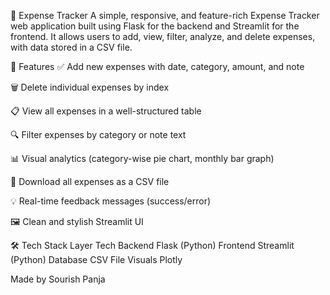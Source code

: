💸 Expense Tracker
A simple, responsive, and feature-rich Expense Tracker web application built using Flask for the backend and Streamlit for the frontend. It allows users to add, view, filter, analyze, and delete expenses, with data stored in a CSV file.

🚀 Features
✅ Add new expenses with date, category, amount, and note

🗑️ Delete individual expenses by index

📋 View all expenses in a well-structured table

🔍 Filter expenses by category or note text

📊 Visual analytics (category-wise pie chart, monthly bar graph)

💾 Download all expenses as a CSV file

💡 Real-time feedback messages (success/error)

🖼️ Clean and stylish Streamlit UI

🛠 Tech Stack
Layer	Tech
Backend	Flask (Python)
Frontend	Streamlit (Python)
Database	CSV File
Visuals	Plotly

Made by Sourish Panja
